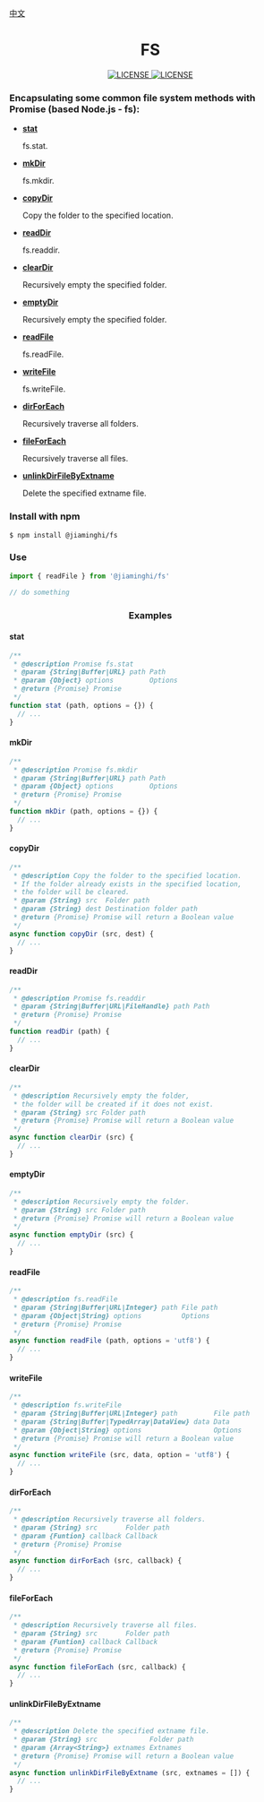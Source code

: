 [中文](./README.md)

<h1 align="center">FS</h1>

<p align="center">
    <a href="https://github.com/jiaming743/FS/blob/master/LICENSE">
      <img src="https://img.shields.io/github/license/jiaming743/FS.svg" alt="LICENSE" />
    </a>
    <a href="https://www.npmjs.com/package/@jiaminghi/fs">
      <img src="https://img.shields.io/npm/v/@jiaminghi/fs.svg" alt="LICENSE" />
    </a>
</p>

### Encapsulating some common file system methods with Promise (based Node.js - fs):

- **[stat](#stat)**

  fs.stat.

- **[mkDir](#mkDir)**

  fs.mkdir.

- **[copyDir](#copyDir)**

  Copy the folder to the specified location.

- **[readDir](#readDir)**

  fs.readdir.

- **[clearDir](#clearDir)**

  Recursively empty the specified folder.

- **[emptyDir](#emptyDir)**

  Recursively empty the specified folder.

- **[readFile](#readFile)**

  fs.readFile.

- **[writeFile](#writeFile)**

  fs.writeFile.

- **[dirForEach](#dirForEach)**

  Recursively traverse all folders.

- **[fileForEach](#fileForEach)**

  Recursively traverse all files.

- **[unlinkDirFileByExtname](#unlinkDirFileByExtname)**

  Delete the specified extname file.

### Install with npm

```shell
$ npm install @jiaminghi/fs
```

### Use

```javascript
import { readFile } from '@jiaminghi/fs'

// do something
```


<h3 align="center">Examples</h3>

#### stat

```javascript
/**
 * @description Promise fs.stat
 * @param {String|Buffer|URL} path Path
 * @param {Object} options         Options
 * @return {Promise} Promise
 */
function stat (path, options = {}) {
  // ...
}
```

#### mkDir

```javascript
/**
 * @description Promise fs.mkdir
 * @param {String|Buffer|URL} path Path
 * @param {Object} options         Options
 * @return {Promise} Promise
 */
function mkDir (path, options = {}) {
  // ...
}
```

#### copyDir

```javascript
/**
 * @description Copy the folder to the specified location.
 * If the folder already exists in the specified location,
 * the folder will be cleared.
 * @param {String} src  Folder path
 * @param {String} dest Destination folder path
 * @return {Promise} Promise will return a Boolean value
 */
async function copyDir (src, dest) {
  // ...
}
```

#### readDir

```javascript
/**
 * @description Promise fs.readdir
 * @param {String|Buffer|URL|FileHandle} path Path
 * @return {Promise} Promise
 */
function readDir (path) {
  // ...
}
```

#### clearDir

```javascript
/**
 * @description Recursively empty the folder,
 * the folder will be created if it does not exist.
 * @param {String} src Folder path
 * @return {Promise} Promise will return a Boolean value
 */
async function clearDir (src) {
  // ...
}
```

#### emptyDir

```javascript
/**
 * @description Recursively empty the folder.
 * @param {String} src Folder path
 * @return {Promise} Promise will return a Boolean value
 */
async function emptyDir (src) {
  // ...
}
```

#### readFile

```javascript
/**
 * @description fs.readFile
 * @param {String|Buffer|URL|Integer} path File path
 * @param {Object|String} options          Options
 * @return {Promise} Promise
 */
async function readFile (path, options = 'utf8') {
  // ...
}
```

#### writeFile

```javascript
/**
 * @description fs.writeFile
 * @param {String|Buffer|URL|Integer} path         File path
 * @param {String|Buffer|TypedArray|DataView} data Data
 * @param {Object|String} options                  Options
 * @return {Promise} Promise will return a Boolean value
 */
async function writeFile (src, data, option = 'utf8') {
  // ...
}
```

#### dirForEach

```javascript
/**
 * @description Recursively traverse all folders.
 * @param {String} src       Folder path
 * @param {Funtion} callback Callback
 * @return {Promise} Promise
 */
async function dirForEach (src, callback) {
  // ...
}
```

#### fileForEach

```javascript
/**
 * @description Recursively traverse all files.
 * @param {String} src       Folder path
 * @param {Funtion} callback Callback
 * @return {Promise} Promise
 */
async function fileForEach (src, callback) {
  // ...
}
```

#### unlinkDirFileByExtname

```javascript
/**
 * @description Delete the specified extname file.
 * @param {String} src             Folder path
 * @param {Array<String>} extnames Extnames
 * @return {Promise} Promise will return a Boolean value
 */
async function unlinkDirFileByExtname (src, extnames = []) {
  // ...
}
```